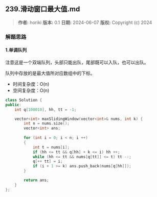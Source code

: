 ## 239.滑动窗口最大值.md

> **作者:** horiki
> **版本:** 0.1
> **日期:** 2024-06-07
> **版权:** Copyright (c) 2024

### 解题思路
#### 1.单调队列

注意这是一个双端队列，头部只能出队，尾部既可以入队，也可以出队。

队列中存放的是最大值所对应数组中的下标。

- 时间复杂度：O(n)
- 空间复杂度：O(n)

```C++
class Solution {
public:
    int q[100010], hh, tt = -1;

    vector<int> maxSlidingWindow(vector<int>& nums, int k) {
        int n = nums.size();
        vector<int> ans;
        
        for (int i = 0; i < n; i ++)
        {
            int t = nums[i];
            if (hh <= tt && q[hh] + k <= i) hh ++;
            while (hh <= tt && nums[q[tt]] <= t) tt --;
            q[++ tt] = i;
            if (i + 1 >= k) ans.push_back(nums[q[hh]]);
        }

        return ans;
    }
};
```